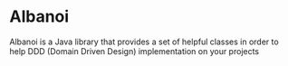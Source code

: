 # Albanoi

Albanoi is a Java library that provides a set of helpful classes in order to help DDD (Domain Driven Design)
implementation on your projects
